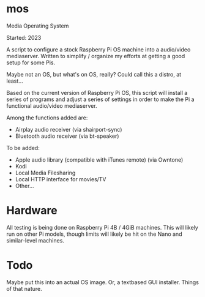 # mos
Media Operating System

Started: 2023

A script to configure a stock Raspberry Pi OS machine into a audio/video mediaserver. Written to simplify / organize my efforts at getting a good setup for some Pis.



Maybe not an OS, but what's on OS, really? Could call this a distro, at least...

Based on the current version of Raspberry Pi OS, this script will install a series of programs and adjust a series of settings in order to make the Pi a functional audio/video mediaserver.

Among the functions added are:
- Airplay audio receiver (via shairport-sync)
- Bluetooth audio receiver (via bt-speaker)

To be added:
- Apple audio library (compatible with iTunes remote) (via Owntone)
- Kodi
- Local Media Filesharing
- Local HTTP interface for movies/TV
- Other...

# Hardware
All testing is being done on Raspberry Pi 4B / 4GiB machines. This will likely run on other Pi models, though limits will likely be hit on the Nano and similar-level machines.

# Todo
Maybe put this into an actual OS image. Or, a textbased GUI installer. Things of that nature.